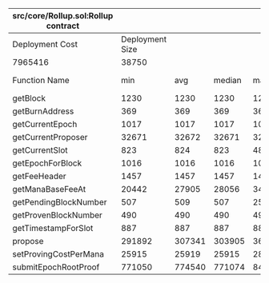 | src/core/Rollup.sol:Rollup contract |                 |        |        |        |         |
|-------------------------------------|-----------------|--------|--------|--------|---------|
| Deployment Cost                     | Deployment Size |        |        |        |         |
| 7965416                             | 38750           |        |        |        |         |
| Function Name                       | min             | avg    | median | max    | # calls |
| getBlock                            | 1230            | 1230   | 1230   | 1230   | 84      |
| getBurnAddress                      | 369             | 369    | 369    | 369    | 1       |
| getCurrentEpoch                     | 1017            | 1017   | 1017   | 1017   | 2001    |
| getCurrentProposer                  | 32671           | 32672  | 32671  | 32721  | 672     |
| getCurrentSlot                      | 823             | 824    | 823    | 4823   | 2673    |
| getEpochForBlock                    | 1016            | 1016   | 1016   | 1016   | 1384    |
| getFeeHeader                        | 1457            | 1457   | 1457   | 1457   | 671     |
| getManaBaseFeeAt                    | 20442           | 27905  | 28056  | 34313  | 1343    |
| getPendingBlockNumber               | 507             | 509    | 507    | 2507   | 693     |
| getProvenBlockNumber                | 490             | 490    | 490    | 490    | 21      |
| getTimestampForSlot                 | 887             | 887    | 887    | 887    | 1343    |
| propose                             | 291892          | 307341 | 303905 | 368100 | 672     |
| setProvingCostPerMana               | 25915           | 25919  | 25915  | 28715  | 673     |
| submitEpochRootProof                | 771050          | 774540 | 771074 | 843752 | 21      |
